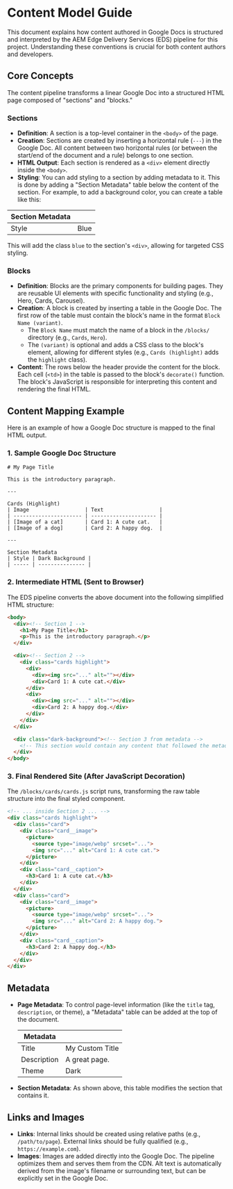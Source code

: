 # Content Model Guide

This document explains how content authored in Google Docs is structured and interpreted by the AEM Edge Delivery Services (EDS) pipeline for this project. Understanding these conventions is crucial for both content authors and developers.

## Core Concepts

The content pipeline transforms a linear Google Doc into a structured HTML page composed of "sections" and "blocks."

### Sections

- **Definition**: A section is a top-level container in the `<body>` of the page.
- **Creation**: Sections are created by inserting a horizontal rule (`---`) in the Google Doc. All content between two horizontal rules (or between the start/end of the document and a rule) belongs to one section.
- **HTML Output**: Each section is rendered as a `<div>` element directly inside the `<body>`.
- **Styling**: You can add styling to a section by adding metadata to it. This is done by adding a "Section Metadata" table below the content of the section. For example, to add a background color, you can create a table like this:

| Section Metadata |      |
| ---------------- | ---- |
| Style            | Blue |

This will add the class `blue` to the section's `<div>`, allowing for targeted CSS styling.

### Blocks

- **Definition**: Blocks are the primary components for building pages. They are reusable UI elements with specific functionality and styling (e.g., Hero, Cards, Carousel).
- **Creation**: A block is created by inserting a table in the Google Doc. The first row of the table must contain the block's name in the format `Block Name (variant)`.
  - The `Block Name` must match the name of a block in the `/blocks/` directory (e.g., `Cards`, `Hero`).
  - The `(variant)` is optional and adds a CSS class to the block's element, allowing for different styles (e.g., `Cards (highlight)` adds the `highlight` class).
- **Content**: The rows below the header provide the content for the block. Each cell (`<td>`) in the table is passed to the block's `decorate()` function. The block's JavaScript is responsible for interpreting this content and rendering the final HTML.

## Content Mapping Example

Here is an example of how a Google Doc structure is mapped to the final HTML output.

### 1. Sample Google Doc Structure

```
# My Page Title

This is the introductory paragraph.

---

Cards (Highlight)
| Image                  | Text                  |
| ---------------------- | --------------------- |
| [Image of a cat]       | Card 1: A cute cat.   |
| [Image of a dog]       | Card 2: A happy dog.  |

---

Section Metadata
| Style | Dark Background |
| ----- | --------------- |
```

### 2. Intermediate HTML (Sent to Browser)

The EDS pipeline converts the above document into the following simplified HTML structure:

```html
<body>
  <div><!-- Section 1 -->
    <h1>My Page Title</h1>
    <p>This is the introductory paragraph.</p>
  </div>

  <div><!-- Section 2 -->
    <div class="cards highlight">
      <div>
        <div><img src="..." alt=""></div>
        <div>Card 1: A cute cat.</div>
      </div>
      <div>
        <div><img src="..." alt=""></div>
        <div>Card 2: A happy dog.</div>
      </div>
    </div>
  </div>

  <div class="dark-background"><!-- Section 3 from metadata -->
    <!-- This section would contain any content that followed the metadata table -->
  </div>
</body>
```

### 3. Final Rendered Site (After JavaScript Decoration)

The `/blocks/cards/cards.js` script runs, transforming the raw table structure into the final styled component.

```html
<!-- ... inside Section 2 ... -->
<div class="cards highlight">
  <div class="card">
    <div class="card__image">
      <picture>
        <source type="image/webp" srcset="...">
        <img src="..." alt="Card 1: A cute cat.">
      </picture>
    </div>
    <div class="card__caption">
      <h3>Card 1: A cute cat.</h3>
    </div>
  </div>
  <div class="card">
    <div class="card__image">
      <picture>
        <source type="image/webp" srcset="...">
        <img src="..." alt="Card 2: A happy dog.">
      </picture>
    </div>
    <div class="card__caption">
      <h3>Card 2: A happy dog.</h3>
    </div>
  </div>
</div>
```

## Metadata

- **Page Metadata**: To control page-level information (like the `title` tag, `description`, or theme), a "Metadata" table can be added at the top of the document.

  | Metadata      |               |
  | ------------- | ------------- |
  | Title         | My Custom Title |
  | Description   | A great page. |
  | Theme         | Dark          |

- **Section Metadata**: As shown above, this table modifies the section that contains it.

## Links and Images

- **Links**: Internal links should be created using relative paths (e.g., `/path/to/page`). External links should be fully qualified (e.g., `https://example.com`).
- **Images**: Images are added directly into the Google Doc. The pipeline optimizes them and serves them from the CDN. Alt text is automatically derived from the image's filename or surrounding text, but can be explicitly set in the Google Doc.
